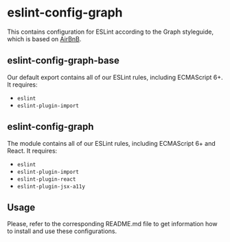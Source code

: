 # eslint-config-graph

This contains configuration for ESLint according
to the Graph styleguide, which is based on
[AirBnB](https://github.com/airbnb/javascript).

## eslint-config-graph-base
 
Our default export contains all of our ESLint rules,
including ECMAScript 6+. It requires:

* `eslint`
* `eslint-plugin-import`

## eslint-config-graph

The module contains all of our ESLint rules,
including ECMAScript 6+ and React. It requires:

* `eslint`
* `eslint-plugin-import`
* `eslint-plugin-react`
* `eslint-plugin-jsx-a11y`

## Usage

Please, refer to the corresponding README.md file
to get information how to install and use these configurations.
